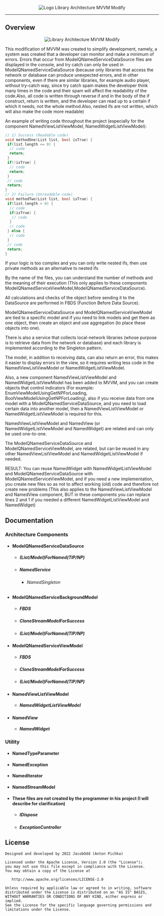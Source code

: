 <p align="center">
<img src="https://github.com/JacobOdd/library_architecture_mvvm_modify/blob/main/assets/logo_library_architecture_mvvm_modify.png" alt="Logo Library Architecture MVVM Modify"/>
</p>

---

## Overview

<p align="center"> 
<img src="https://github.com/JacobOdd/library_architecture_mvvm_modify/blob/main/assets/library_architecture_mvvm_modify.png" alt="Library Architecture MVVM Modify"/>
</p>

This modification of MVVM was created to simplify development, namely, a system was created that a developer can monitor and make a minimum of errors. Errors that occur from ModelQNamedServiceDataSource files are displayed in the console, and try catch can only be used in ModelQNamedServiceDataSource (because only libraries that access the network or database can produce unexpected errors, and in other components, even if there are similar libraries, for example audio player, without try-catch way, since try catch spam makes the developer think many times in the code and their spam will affect the readability of the code.Also, all code is written through reverse if and in the body of the if construct, return is written, and the developer can read up to a certain if which it needs, not the whole method.Also, nested ifs are not written, which will also make the code more readable)

An example of writing code throughout the project (especially for the component NamedViewListViewModel, NamedWidgetListViewModel):
```c
// 1) Success (Readable code)
void methodOne(List list, bool isTrue) {
 if(list.length <= 0) {
  // code
  return;
 }
 if(!isTrue) {
  // code
  return;
 }
 // code
 return;
}
// 2) Failure (Unreadable code)
void methodTwo(List list, bool isTrue) {
 if(list.length > 0) {
  // code
  if(isTrue) {
   // code
  }
  // code
 } else {
  // code
 }
 // code
 return;
}
```
If your logic is too complex and you can only write nested ifs, then use private methods as an alternative to nested ifs

By the name of the files, you can understand the number of methods and the meaning of their execution (This only applies to these components ModelQNamedServiceViewModel,ModelQNamedServiceDataSource). 

All calculations and checks of the object before sending it to the DataSource are performed in FBDS (Function Before Data Source).

ModelQNamedServiceDataSource and ModelQNamedServiceViewModel are tied to a specific model and if you need to link models and get them as one object, then create an object and use aggregation (to place these objects into one).

There is also a service that collects local-network libraries (whose purpose is to retrieve data from the network or database) and each library is implemented according to the Singleton pattern.

The model, in addition to receiving data, can also return an error, this makes it easier to display errors in the view, so it requires writing less code in the NamedViewListViewModel or NamedWidgetListViewModel.

Also, a new component NamedViewListViewModel and NamedWidgetListViewModel has been added to MVVM, and you can create objects that control indicators (For example: EnumViewModelUsingGetNPForLoading, BoolViewModelUsingGetNPForLoading), also if you receive data from one model with a ModelQNamedServiceDataSource, and you need to load certain data into another model, then a NamedViewListViewModel or NamedWidgetListViewModel is required for this.

NamedViewListViewModel and NamedView (or NamedWidgetListViewModel and NamedWidget) are related and can only be used one-to-one.

The ModelQNamedServiceDataSource and ModelQNamedServiceViewModel, are related, but can be reused in any other NamedViewListViewModel and NamedWidgetListViewModel if needed.

RESULT: You can reuse NamedWidget with NamedWidgetListViewModel and ModelQNamedServiceDataSource with ModelQNamedServiceViewModel, and if you need a new implementation, you create new files so as not to affect working (old) code and therefore not create new problems (This also applies to the NamedViewListViewModel and NamedView component, BUT in these components you can replace lines 2 and 1 if you needed a different NamedWidgetListViewModel and NamedWidget)

## Documentation

### Architecture Components
- #### ModelQNamedServiceDataSource
  - ##### (List/Model)ForNamed(TIP/NP)
  - ##### NamedService
    - ###### NamedSingleton
- #### ModelQNamedServiceBackgroundModel
  - ##### FBDS
  - ##### CloneStreamModelForSuccess
  - ##### (List/Model)ForNamed(TIP/NP)
- #### ModelQNamedServiceViewModel
  - ##### FBDS
  - ##### CloneStreamModelForSuccess
  - ##### (List/Model)ForNamed(TIP/NP)
- #### NamedViewListViewModel
  - ##### NamedWidgetListViewModel
- #### NamedView
  - ##### NamedWidget

### Utility
- #### NamedTypeParameter
- #### NamedException
- #### NamedIterator
- #### NamedStreamModel
- #### These files are not created by the programmer in his project (I will describe for clarification)
  - ##### IDispose 
  - ##### ExceptionController

## License
```
Designed and developed by 2022 JacobOdd (Anton Pichka)

Licensed under the Apache License, Version 2.0 (the "License");
you may not use this file except in compliance with the License.
You may obtain a copy of the License at

   http://www.apache.org/licenses/LICENSE-2.0

Unless required by applicable law or agreed to in writing, software
distributed under the License is distributed on an "AS IS" BASIS,
WITHOUT WARRANTIES OR CONDITIONS OF ANY KIND, either express or implied.
See the License for the specific language governing permissions and
limitations under the License.
```

